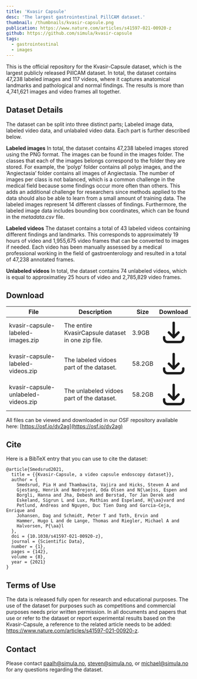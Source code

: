 ```yaml
---
title: 'Kvasir Capsule'
desc: 'The largest gastrointestinal PillCAM dataset.'
thumbnail: /thumbnails/kvasir-capsule.png
publication: https://www.nature.com/articles/s41597-021-00920-z
github: https://github.com/simula/kvasir-capsule
tags:
  - gastrointestinal
  - images
---
```


This is the official repository for the Kvasir-Capsule dataset, which is the largest publicly released PillCAM dataset. In total, the dataset contains 47,238 labeled images and 117 videos, where it captures anatomical landmarks and pathological and normal findings. The results is more than 4,741,621 images and video frames all together.

## Dataset Details
The dataset can be split into three distinct parts; Labeled image data, labeled video data, and unlabaled video data. Each part is further described below.

**Labeled images** In total, the dataset contains 47,238 labeled images stored using the PNG format. The images can be found in the images folder. The classes that each of the images belongs correspond to the folder they are stored. For example, the ’polyp’ folder contains all polyp images, and the ’Angiectasia’ folder contains all images of Angiectasia. The number of images per class is not balanced, which is a common challenge in the medical field because some findings occur more often than others. This adds an additional challenge for researchers since methods applied to the data should also be able to learn from a small amount of training data. The labeled images represent 14 different classes of findings. Furthermore, the labeled image data includes bounding box coordinates, which can be found in the *metadata.csv* file.

**Labeled videos** The dataset contains a total of 43 labeled videos containing different findings and landmarks. This corresponds to approximately 19 hours of video and 1,955,675 video frames that can be converted to images if needed. Each video has been manually assessed by a medical professional working in the field of gastroenterology and resulted in a total of 47,238 annotated frames.

**Unlabeled videos** In total, the dataset contains 74 unlabeled videos, which is equal to approximatley 25 hours of video and 2,785,829 video frames.

## Download
| File | Description | Size | Download
| --- | --- | --- | :---: |
| kvasir-capsule-labeled-images.zip  | The entire KvasirCapsule dataset in one zip file. | 3.9GB |  [<svg xmlns="http://www.w3.org/2000/svg" class="h-6 w-6 m-0 inline-block" fill="none" viewBox="0 0 24 24" stroke="currentColor"><path stroke-linecap="round" stroke-linejoin="round" stroke-width="2" d="M4 16v1a3 3 0 003 3h10a3 3 0 003-3v-1m-4-4l-4 4m0 0l-4-4m4 4V4" /></svg>](https://datasets.simula.no/downloads/kvasir-capsule/kvasir-capsule-labeled-images.zip) |
| kvasir-capsule-labeled-videos.zip  | The labeled vidoes part of the dataset. | 58.2GB |  [<svg xmlns="http://www.w3.org/2000/svg" class="h-6 w-6 m-0 inline-block" fill="none" viewBox="0 0 24 24" stroke="currentColor"><path stroke-linecap="round" stroke-linejoin="round" stroke-width="2" d="M4 16v1a3 3 0 003 3h10a3 3 0 003-3v-1m-4-4l-4 4m0 0l-4-4m4 4V4" /></svg>](https://datasets.simula.no/downloads/kvasir-capsule/kvasir-capsule-labeled-videos.zip) |
| kvasir-capsule-unlabeled-videos.zip  | The unlabeled vidoes part of the dataset. | 58.2GB |  [<svg xmlns="http://www.w3.org/2000/svg" class="h-6 w-6 m-0 inline-block" fill="none" viewBox="0 0 24 24" stroke="currentColor"><path stroke-linecap="round" stroke-linejoin="round" stroke-width="2" d="M4 16v1a3 3 0 003 3h10a3 3 0 003-3v-1m-4-4l-4 4m0 0l-4-4m4 4V4" /></svg>](https://datasets.simula.no/downloads/kvasir-capsule/kvasir-capsule-unlabeled-videos.zip) |

All files can be viewed and downloaded in our OSF repository available here: [https://osf.io/dv2ag](https://osf.io/dv2ag)

## Cite
Here is a BibTeX entry that you can use to cite the dataset:

    @article{Smedsrud2021,
      title = {{Kvasir-Capsule, a video capsule endoscopy dataset}},
      author = {
        Smedsrud, Pia H and Thambawita, Vajira and Hicks, Steven A and
        Gjestang, Henrik and Nedrejord, Oda Olsen and N{\ae}ss, Espen and
        Borgli, Hanna and Jha, Debesh and Berstad, Tor Jan Derek and
        Eskeland, Sigrun L and Lux, Mathias and Espeland, H{\aa}vard and
        Petlund, Andreas and Nguyen, Duc Tien Dang and Garcia-Ceja, Enrique and
        Johansen, Dag and Schmidt, Peter T and Toth, Ervin and
        Hammer, Hugo L and de Lange, Thomas and Riegler, Michael A and
        Halvorsen, P{\aa}l
      },
      doi = {10.1038/s41597-021-00920-z},
      journal = {Scientific Data},
      number = {1},
      pages = {142},
      volume = {8},
      year = {2021}
    }

## Terms of Use
The data is released fully open for research and educational purposes. The use of the dataset for purposes such as competitions and commercial purposes needs prior written permission. In all documents and papers that use or refer to the dataset or report experimental results based on the Kvasir-Capsule, a reference to the related article needs to be added: https://www.nature.com/articles/s41597-021-00920-z.

## Contact
Please contact paalh@simula.no, steven@simula.no, or michael@simula.no for any questions regarding the dataset.
